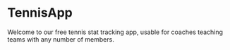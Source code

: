 # TennisApp
Welcome to our free tennis stat tracking app, usable for coaches teaching teams with any number of members.
